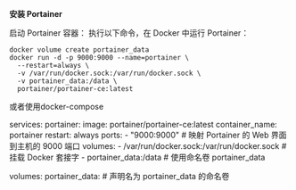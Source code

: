 
**安装 Portainer**

启动 Portainer 容器： 执行以下命令，在 Docker 中运行 Portainer：

    docker volume create portainer_data
    docker run -d -p 9000:9000 --name=portainer \
      --restart=always \
      -v /var/run/docker.sock:/var/run/docker.sock \
      -v portainer_data:/data \
      portainer/portainer-ce:latest


或者使用docker-compose 

services:
  portainer:
    image: portainer/portainer-ce:latest
    container_name: portainer
    restart: always
    ports:
      - "9000:9000"  # 映射 Portainer 的 Web 界面到主机的 9000 端口
    volumes:
      - /var/run/docker.sock:/var/run/docker.sock  # 挂载 Docker 套接字
      - portainer_data:/data  # 使用命名卷 portainer_data

volumes:
  portainer_data:  # 声明名为 portainer_data 的命名卷
<!--stackedit_data:
eyJoaXN0b3J5IjpbLTY0NTA5OTYxNV19
-->